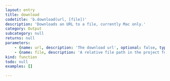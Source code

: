 ```yaml
---
layout: entry
title: download
codetitle: 'b.download(url, [file])'
description: 'Downloads an URL to a file, currently Mac only.'
category: Output
subcategory: null
returns: null
parameters:
    - {name: url, description: 'The download url', optional: false, type: [String]}
    - {name: file, description: 'A relative file path in the project folder or a File instance', optional: true, type: [null]}
kind: function
todo: null
examples: []

---
```

